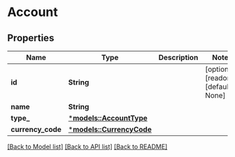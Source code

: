 # Account

## Properties
Name | Type | Description | Notes
------------ | ------------- | ------------- | -------------
**id** | **String** |  | [optional] [readonly] [default to None]
**name** | **String** |  | 
**type_** | [***models::AccountType**](AccountType.md) |  | 
**currency_code** | [***models::CurrencyCode**](CurrencyCode.md) |  | 

[[Back to Model list]](../README.md#documentation-for-models) [[Back to API list]](../README.md#documentation-for-api-endpoints) [[Back to README]](../README.md)


